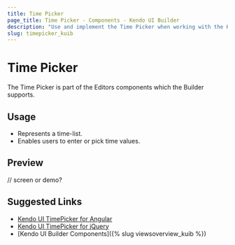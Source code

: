```yaml
---
title: Time Picker
page_title: Time Picker - Components - Kendo UI Builder
description: "Use and implement the Time Picker when working with the Kendo UI Builder tool for creating and managing Angular and AngularJS-based web applications."
slug: timepicker_kuib
---
```


# Time Picker

The Time Picker is part of the Editors components which the Builder supports.

## Usage

* Represents a time-list.
* Enables users to enter or pick time values.

## Preview

// screen or demo?

## Suggested Links

* [Kendo UI TimePicker for Angular](https://www.telerik.com/kendo-angular-ui/components/dateinputs/timepicker/)
* [Kendo UI TimePicker for jQuery](https://demos.telerik.com/kendo-ui/timepicker/index)
* [Kendo UI Builder Components]({% slug viewsoverview_kuib %})
